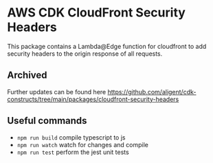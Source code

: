 # AWS CDK CloudFront Security Headers
This package contains a Lambda@Edge function for cloudfront to add security headers to the origin response of all requests.
## Archived
Further updates can be found here https://github.com/aligent/cdk-constructs/tree/main/packages/cloudfront-security-headers

## Useful commands

 * `npm run build`   compile typescript to js
 * `npm run watch`   watch for changes and compile
 * `npm run test`    perform the jest unit tests
